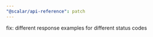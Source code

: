 ```yaml
---
"@scalar/api-reference": patch
---
```


fix: different response examples for different status codes
